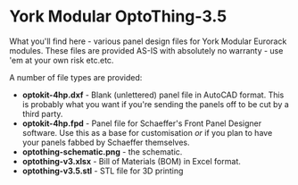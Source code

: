# York Modular OptoThing-3.5

What you'll find here - various panel design files for York Modular Eurorack modules.
These files are provided AS-IS with absolutely no warranty - use 'em at your own risk etc.etc.

A number of file types are provided:

- **optokit-4hp.dxf** - Blank (unlettered) panel file in AutoCAD format. This is probably what you want if you're sending the panels off to be cut by a third party.
- **optokit-4hp.fpd** - Panel file for Schaeffer's Front Panel Designer software. Use this as a base for customisation _or_ if you plan to have your panels fabbed by Schaeffer themselves.
- **optothing-schematic.png** - the schematic.
- **optothing-v3.xlsx** - Bill of Materials (BOM) in Excel format.
- **optothing-v3.5.stl** - STL file for 3D printing